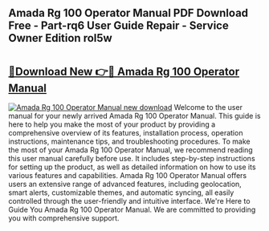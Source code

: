 ## Amada Rg 100 Operator Manual PDF Download Free - Part-rq6 User Guide Repair - Service Owner Edition rol5w

# <h2><a href="http://bc6672.oget.top/?id=Amada+Rg+100+Operator+Manual">🔗Download New 👉🔴 Amada Rg 100 Operator Manual</a></h2>

[![Amada Rg 100 Operator Manual new download](https://i.imgur.com/5g1atiW.png)](http://bc6672.oget.top/?id=Amada+Rg+100+Operator+Manual)
Welcome to the user manual for your newly arrived Amada Rg 100 Operator Manual. This guide is here to help you make the most of your product by providing a comprehensive overview of its features, installation process, operation instructions, maintenance tips, and troubleshooting procedures. To make the most of your Amada Rg 100 Operator Manual, we recommend reading this user manual carefully before use. It includes step-by-step instructions for setting up the product, as well as detailed information on how to use its various features and capabilities. Amada Rg 100 Operator Manual offers users an extensive range of advanced features, including geolocation, smart alerts, customizable themes, and automatic syncing, all easily controlled through the user-friendly and intuitive interface. We're Here to Guide You Amada Rg 100 Operator Manual. We are committed to providing you with comprehensive support.

